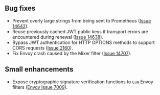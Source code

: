 ## Bug fixes

- Prevent overly large strings from being sent to Prometheus ([Issue 14642](https://github.com/istio/istio/issues/14642)).
- Reuse previously cached JWT public keys if transport errors are encountered during renewal ([Issue 14638](https://github.com/istio/istio/issues/14638)).
- Bypass JWT authentication for HTTP OPTIONS methods to support CORS requests ([Issue 2160](https://github.com/istio/proxy/issues/2160)).
- Fix Envoy crash caused by the Mixer filter ([Issue 14707](https://github.com/istio/istio/issues/14707)).

## Small enhancements

- Expose cryptographic signature verification functions to `Lua` Envoy filters ([Envoy Issue 7009](https://github.com/envoyproxy/envoy/issues/7009)).
